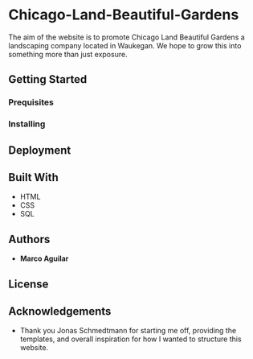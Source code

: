 # Chicago-Land-Beautiful-Gardens
The aim of the website is to promote Chicago Land Beautiful Gardens a landscaping company located in Waukegan. We hope to grow this into something more than just exposure.

## Getting Started

### Prequisites

### Installing

## Deployment

## Built With
*  HTML
* CSS
* SQL

## Authors
* **Marco Aguilar**

## License

## Acknowledgements
* Thank you Jonas Schmedtmann for starting me off, providing the templates, and overall inspiration for how I wanted to structure this website.
